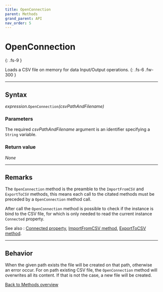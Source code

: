 ```yaml
---
title: OpenConnection
parent: Methods
grand_parent: API
nav_order: 5
---
```


# OpenConnection
{: .fs-9 }

Loads a CSV file on memory for data Input/Output operations.
{: .fs-6 .fw-300 }

---

## Syntax

*expression*.`OpenConnection`*(csvPathAndFilename)*

### Parameters

The required *csvPathAndFilename* argument is an identifier specifying a `String` variable.

### Return value

_None_

---

## Remarks

The `OpenConnection` method is the preamble to the `ImportFromCSV` and `ExportToCSV` methods, this means each call to the citated methods must be preceded by a `OpenConnection` method call.

After call the `OpenConnection` method is possible to check if the instance is bind to the CSV file, for which is only needed to read the current instance `Connected` property.

See also
: [Connected property](https://ws-garcia.github.io/VBA-CSV-interface/docs/api/properties/connected.html), [ImportFromCSV method](https://ws-garcia.github.io/VBA-CSV-interface/docs/api/methods/importfromcsv.html), [ExportToCSV method](https://ws-garcia.github.io/VBA-CSV-interface/docs/api/methods/exporttocsv.html).

---

## Behavior

When the given path exists the file will be created on that path, otherwise an error occur. For on path existing CSV file, the `OpenConnection` method will overwrites all its content. If that is not the case, a new file will be created.

[Back to Methods overview](https://ws-garcia.github.io/VBA-CSV-interface/docs/api/methods/)
